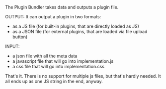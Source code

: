 




The Plugin Bundler takes data and outputs a plugin file.


OUTPUT:
It can output a plugin in two formats:
- as a JS file (for built-in plugins, that are directly loaded as JS)
- as a JSON file (for external plugins, that are loaded via file upload button)



INPUT:
- a json file with all the meta data
- a javascript file that will go into implementation.js
- a css file that will go into implementation.css

That's it. There is no support for multiple js files, but that's hardly needed.
It all ends up as one JS string in the end, anyway.

